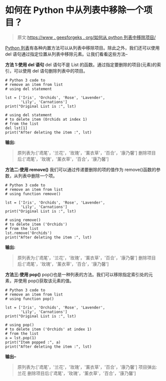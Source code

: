 # 如何在 Python 中从列表中移除一个项目？

> 原文:[https://www . geesforgeks . org/如何从 python 列表中移除项目/](https://www.geeksforgeeks.org/how-to-remove-an-item-from-the-list-in-python/)

[Python 列表](https://www.geeksforgeeks.org/python-list/)有各种内置方法可以从列表中移除项目。除此之外，我们还可以使用 del 语句通过指定位置从列表中移除元素。让我们看看这些方法–

**方法 1:使用 del 语句**
del 语句不是 List 的函数。通过指定要删除的项目(元素)的索引，可以使用 del 语句删除列表中的项目。

```
# Python 3 code to
# remove an item from list
# using del statement

lst = ['Iris', 'Orchids', 'Rose', 'Lavender',
       'Lily', 'Carnations']
print("Original List is :", lst)

# using del statement
# to delete item (Orchids at index 1) 
# from the list
del lst[1]
print("After deleting the item :", lst)
```

**输出:**

> 原列表为:['鸢尾'，'兰花'，'玫瑰'，'薰衣草'，'百合'，'康乃馨']
> 删除项目后:['鸢尾'，'玫瑰'，'薰衣草'，'百合'，'康乃馨']

**方法二:使用 remove()**
我们可以通过传递要删除的项的值作为 remove()函数的参数，从列表中删除一个项。

```
# Python 3 code to
# remove an item from list
# using function remove()

lst = ['Iris', 'Orchids', 'Rose', 'Lavender',
       'Lily', 'Carnations']
print("Original List is :", lst)

# using remove()
# to delete item ('Orchids') 
# from the list
lst.remove('Orchids')
print("After deleting the item :", lst)
```

**输出:**

> 原列表为:['鸢尾'，'兰花'，'玫瑰'，'薰衣草'，'百合'，'康乃馨']
> 删除项目后:['鸢尾'，'玫瑰'，'薰衣草'，'百合'，'康乃馨']

**方法三:使用 pop()**
pop()也是一种列表的方法。我们可以移除指定索引处的元素，并使用 pop()获取该元素的值。

```
# Python 3 code to
# remove an item from list
# using function pop()

lst = ['Iris', 'Orchids', 'Rose', 'Lavender', 
       'Lily', 'Carnations']
print("Original List is :", lst)

# using pop()
# to delete item ('Orchids' at index 1) 
# from the list
a = lst.pop(1)
print("Item popped :", a)
print("After deleting the item :", lst)
```

**输出–**

> 原列表为:['鸢尾'，'兰花'，'玫瑰'，'薰衣草'，'百合'，'康乃馨']
> 项目弹出:兰花
> 删除项目后:['鸢尾'，'玫瑰'，'薰衣草'，'百合'，'康乃馨']